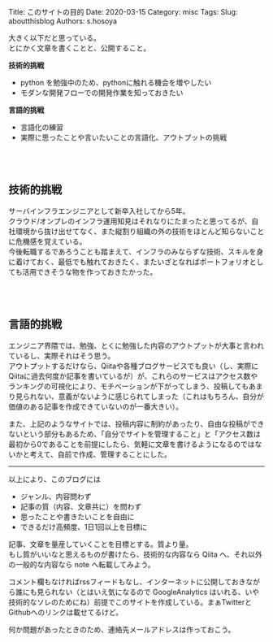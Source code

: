 Title: このサイトの目的
Date: 2020-03-15
Category: misc
Tags: 
Slug: aboutthisblog
Authors: s.hosoya

大きく以下だと思っている。  
とにかく文章を書くことと、公開すること。  

**技術的挑戦**

* python を勉強中のため、pythonに触れる機会を増やしたい
* モダンな開発フローでの開発作業を知っておきたい

**言語的挑戦**

* 言語化の練習
* 実際に思ったことや言いたいことの言語化、アウトプットの挑戦

<br>
<br>

## 技術的挑戦

サーバインフラエンジニアとして新卒入社してから5年。  
クラウド/オンプレのインフラ運用知見はそれなりにたまったと思ってるが、自社環境から抜け出せてなく、また縦割り組織の外の技術をほとんど知らないことに危機感を覚えている。  
今後転職するであろうことも踏まえて、インフラのみならずな技術、スキルを身に着けておく、最低でも触れておきたく、またいざとなればポートフォリオとしても活用できそうな物を作っておきたかった。

<br>
<br>

## 言語的挑戦

エンジニア界隈では、勉強、とくに勉強した内容のアウトプットが大事と言われているし、実際それはそう思う。  
アウトプットするだけなら、Qiitaや各種ブログサービスでも良い（し、実際にQiitaに過去何度か記事を書いているが）が、これらのサービスはアクセス数やランキングの可視化により、モチベーションが下がってしまう、投稿してもあまり見られない、意義がないように感じられてしまった（これはもちろん、自分が価値のある記事を作成できていないのが一番大きい）。

また、上記のようなサイトでは、投稿内容に制約があったり、自由な投稿ができないという部分もあるため、「自分でサイトを管理すること」と「アクセス数は最初から0であることを前提にしたら、気軽に文章を書けるようになるのではないかと考えて、自前で作成、管理することにした。

---

以上により、このブログには

* ジャンル、内容問わず
* 記事の質（内容、文章共に）を問わず
* 思ったことや書きたいことを自由に
* できるだけ高頻度、1日1回以上を目標に

記事、文章を量産していくことを目標とする。質より量。  
もし質がいいなと思えるものが書けたら、技術的な内容なら Qiita へ、それ以外の一般的な内容なら note へ転載してみよう。

コメント欄もなければrssフィードもなし、インターネットに公開しておきながら誰にも見られない（とはいえ気になるので GoogleAnalytics はいれる、いや技術的なソレのためにね）前提でこのサイトを作成している。まぁTwitterとGithubへのリンクは載せてるけど。

何か問題があったときのため、連絡先メールアドレスは作っておこう。
